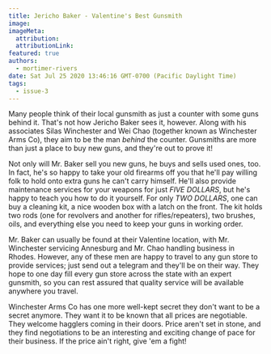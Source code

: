 ```yaml
---
title: Jericho Baker - Valentine's Best Gunsmith
image:
imageMeta:
  attribution:
  attributionLink:
featured: true
authors: 
  - mortimer-rivers
date: Sat Jul 25 2020 13:46:16 GMT-0700 (Pacific Daylight Time)
tags:
  - issue-3
---
```


Many people think of their local gunsmith as just a counter with some guns behind it. That's not 
how Jericho Baker sees it, however. Along with his associates Silas Winchester and Wei Chao 
(together known as Winchester Arms Co), they aim to be the man *behind* the counter. Gunsmiths 
are more than just a place to buy new guns, and they're out to prove it!

Not only will Mr. Baker sell you new guns, he buys and sells used ones, too. In fact, he's so happy 
to take your old firearms off you that he'll pay willing folk to hold onto extra guns he can't 
carry himself. He'll also provide maintenance services for your weapons for just *FIVE DOLLARS*, 
but he's happy to teach you how to do it yourself. For only *TWO DOLLARS*, one can buy a cleaning 
kit, a nice wooden box with a latch on the front. The kit holds two rods (one for revolvers and 
another for rifles/repeaters), two brushes, oils, and everything else you need to keep your guns 
in working order.

Mr. Baker can usually be found at their Valentine location, with Mr. Winchester servicing Annesburg 
and Mr. Chao handling business in Rhodes. However, any of these men are happy to travel to any 
gun store to provide services; just send out a telegram and they'll be on their way. They hope to 
one day fill every gun store across the state with an expert gunsmith, so you can rest assured 
that quality service will be available anywhere you travel.

Winchester Arms Co has one more well-kept secret they don't want to be a secret anymore.
They want it to be known that all prices are negotiable. They welcome hagglers coming in their 
doors. Price aren't set in stone, and they find negotiations to be an interesting and exciting 
change of pace for their business. If the price ain't right, give 'em a fight!

